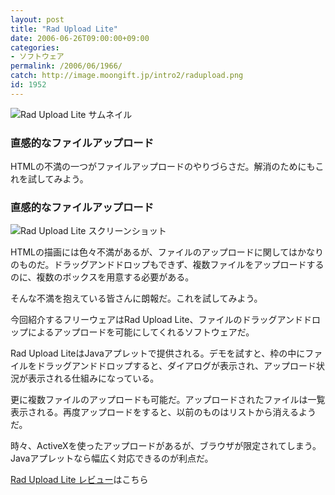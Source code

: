```yaml
---
layout: post
title: "Rad Upload Lite"
date: 2006-06-26T09:00:00+09:00
categories:
- ソフトウェア
permalink: /2006/06/1966/
catch: http://image.moongift.jp/intro2/radupload.png
id: 1952
---
```

 ![Rad Upload Lite サムネイル](http://image.moongift.jp/intro2/radupload.t.png "Rad Upload Lite サムネイル")
  

### 直感的なファイルアップロード
  
HTMLの不満の一つがファイルアップロードのやりづらさだ。解消のためにもこれを試してみよう。  
<!--more-->  

### 直感的なファイルアップロード
  

![Rad Upload Lite スクリーンショット](http://image.moongift.jp/intro2/radupload.png "Rad Upload Lite スクリーンショット")

  

HTMLの描画には色々不満があるが、ファイルのアップロードに関してはかなりのものだ。ドラッグアンドドロップもできず、複数ファイルをアップロードするのに、複数のボックスを用意する必要がある。

  

そんな不満を抱えている皆さんに朗報だ。これを試してみよう。

  

今回紹介するフリーウェアはRad Upload Lite、ファイルのドラッグアンドドロップによるアップロードを可能にしてくれるソフトウェアだ。

  

Rad Upload LiteはJavaアプレットで提供される。デモを試すと、枠の中にファイルをドラッグアンドドロップすると、ダイアログが表示され、アップロード状況が表示される仕組みになっている。

  

更に複数ファイルのアップロードも可能だ。アップロードされたファイルは一覧表示される。再度アップロードをすると、以前のものはリストから消えるようだ。

  

時々、ActiveXを使ったアップロードがあるが、ブラウザが限定されてしまう。Javaアプレットなら幅広く対応できるのが利点だ。

  

[Rad Upload Lite レビュー](http://fw.moongift.jp/review/i-1967.html)はこちら

